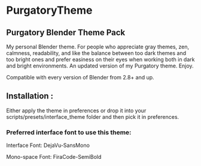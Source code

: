 # PurgatoryTheme
## Purgatory Blender Theme Pack

My personal Blender theme. For people who appreciate gray themes, zen, calmness, readability, and like the balance between too dark themes and too bright ones and prefer easiness on their eyes when working both in dark and bright environments. An updated version of my Purgatory theme. Enjoy.

Compatible with every version of Blender from 2.8+ and up.


## Installation :

Either apply the theme in preferences or drop it into your scripts/presets/interface_theme folder and then pick it in preferences.


### Preferred interface font to use this theme:

Interface Font: DejaVu-SansMono

Mono-space Font: FiraCode-SemiBold
